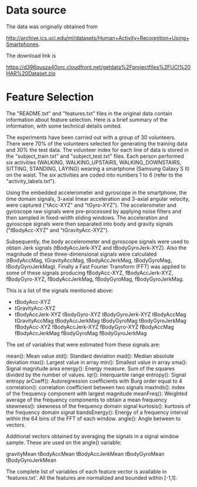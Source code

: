 # Data source

The data was originally obtained from

http://archive.ics.uci.edu/ml/datasets/Human+Activity+Recognition+Using+Smartphones.

The download link is

https://d396qusza40orc.cloudfront.net/getdata%2Fprojectfiles%2FUCI%20HAR%20Dataset.zip

# Feature Selection

The "README.txt" and "features.txt" files in the original data contain information about feature selection. Here is a brief summary of the information, with some technical details omited.

The experiments have been carried out with a group of 30 volunteers. There were 70% of the volunteers selected for generating the training data and 30% the test data. The volunteer index for each line of data is stored in the "subject_train.txt" and "subject_test.txt" files. Each person performed six activities (WALKING, WALKING_UPSTAIRS, WALKING_DOWNSTAIRS, SITTING, STANDING, LAYING) wearing a smartphone (Samsung Galaxy S II) on the waist. The six activities are coded into numbers 1 to 6 (refer to the "activity_labels.txt").

Using the embedded accelerometer and gyroscope in the smartphone, the time domain signals, 3-axial linear acceleration and 3-axial angular velocity, were captured ("tAcc-XYZ" and "tGyro-XYZ"). The accelerometer and gyroscope raw signals were pre-processed by applying noise filters and then sampled in fixed-width sliding windows. The acceleration and gyroscope signals were then separated into body and gravity signals ("tBodyAcc-XYZ" and "tGravityAcc-XYZ").

Subsequently, the body accelerometer and gyroscope signals were used to obtain Jerk signals (tBodyAccJerk-XYZ and tBodyGyroJerk-XYZ). Also the magnitude of these three-dimensional signals were calculated (tBodyAccMag, tGravityAccMag, tBodyAccJerkMag, tBodyGyroMag, tBodyGyroJerkMag). Finally a Fast Fourier Transform (FFT) was applied to some of these signals producing fBodyAcc-XYZ, fBodyAccJerk-XYZ, fBodyGyro-XYZ, fBodyAccJerkMag, fBodyGyroMag, fBodyGyroJerkMag.

This is a list of the signals mentioned above:

* tBodyAcc-XYZ
* tGravityAcc-XYZ
* tBodyAccJerk-XYZ
tBodyGyro-XYZ
tBodyGyroJerk-XYZ
tBodyAccMag
tGravityAccMag
tBodyAccJerkMag
tBodyGyroMag
tBodyGyroJerkMag
fBodyAcc-XYZ
fBodyAccJerk-XYZ
fBodyGyro-XYZ
fBodyAccMag
fBodyAccJerkMag
fBodyGyroMag
fBodyGyroJerkMag

The set of variables that were estimated from these signals are: 

mean(): Mean value
std(): Standard deviation
mad(): Median absolute deviation 
max(): Largest value in array
min(): Smallest value in array
sma(): Signal magnitude area
energy(): Energy measure. Sum of the squares divided by the number of values. 
iqr(): Interquartile range 
entropy(): Signal entropy
arCoeff(): Autoregression coefficients with Burg order equal to 4
correlation(): correlation coefficient between two signals
maxInds(): index of the frequency component with largest magnitude
meanFreq(): Weighted average of the frequency components to obtain a mean frequency
skewness(): skewness of the frequency domain signal 
kurtosis(): kurtosis of the frequency domain signal 
bandsEnergy(): Energy of a frequency interval within the 64 bins of the FFT of each window.
angle(): Angle between to vectors.

Additional vectors obtained by averaging the signals in a signal window sample. These are used on the angle() variable:

gravityMean
tBodyAccMean
tBodyAccJerkMean
tBodyGyroMean
tBodyGyroJerkMean

The complete list of variables of each feature vector is available in 'features.txt'. All the features are normalized and bounded within [-1,1].
